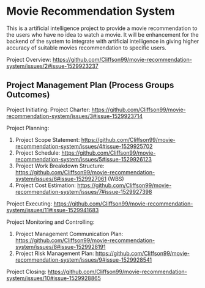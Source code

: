 # Movie Recommendation System
This is a artificial intelligence project to provide a movie recommendation to the users who have no idea to watch a movie. It will be enhancement for the backend of the system to integrate with artificial intelligence in giving higher accuracy of suitable movies recommendation to specific users.

Project Overview: 
https://github.com/Cliffson99/movie-recommendation-system/issues/2#issue-1529923237


## Project Management Plan (Process Groups Outcomes)

Project Initiating:
Project Charter: https://github.com/Cliffson99/movie-recommendation-system/issues/3#issue-1529923714

Project Planning: 
1) Project Scope Statement: https://github.com/Cliffson99/movie-recommendation-system/issues/4#issue-1529925702 
2) Project Schedule: https://github.com/Cliffson99/movie-recommendation-system/issues/5#issue-1529926123 
3) Project Work Breakdown Structure: https://github.com/Cliffson99/movie-recommendation-system/issues/6#issue-1529927061 (WBS)
4) Project Cost Estimation: https://github.com/Cliffson99/movie-recommendation-system/issues/7#issue-1529927398

Project Executing: https://github.com/Cliffson99/movie-recommendation-system/issues/11#issue-1529941683


Project Monitoring and Controlling:
1) Project Management Communication Plan: https://github.com/Cliffson99/movie-recommendation-system/issues/8#issue-1529928191
2) Project Risk Management Plan: https://github.com/Cliffson99/movie-recommendation-system/issues/9#issue-1529928541

Project Closing: 
https://github.com/Cliffson99/movie-recommendation-system/issues/10#issue-1529928865
